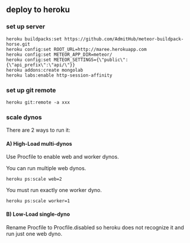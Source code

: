 ## deploy to heroku

### set up server

```
heroku buildpacks:set https://github.com/AdmitHub/meteor-buildpack-horse.git
heroku config:set ROOT_URL=http://maree.herokuapp.com
heroku config:set METEOR_APP_DIR=meteor/
heroku config:set METEOR_SETTINGS={\"public\":{\"api_prefix\":\"api/\"}}
heroku addons:create mongolab
heroku labs:enable http-session-affinity
```

### set up git remote

```
heroku git:remote -a xxx
```

### scale dynos

There are 2 ways to run it:

#### A) High-Load multi-dynos
Use Procfile to enable web and worker dynos.

You can run multiple web dynos.
```
heroku ps:scale web=2
```

You must run exactly one worker dyno.

```
heroku ps:scale worker=1
```

#### B) Low-Load single-dyno
Rename Procfile to Procfile.disabled so heroku does not recognize it and run just one web dyno.
